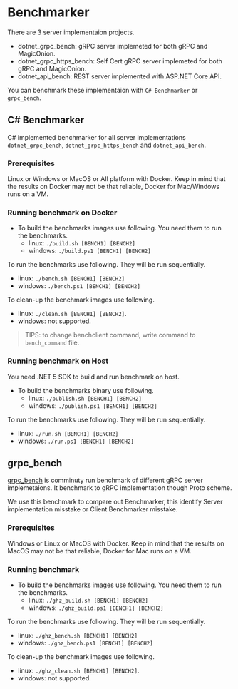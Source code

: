 # Benchmarker

There are 3 server implementaion projects.

* dotnet_grpc_bench: gRPC server implemeted for both gRPC and MagicOnion.
* dotnet_grpc_https_bench: Self Cert gRPC server implemeted for both gRPC and MagicOnion.
* dotnet_api_bench: REST server implemented with ASP.NET Core API.

You can benchmark these implementaion with `C# Benchmarker` or `grpc_bench`.

## C# Benchmarker

C# implemented benchmarker for all server implementations `dotnet_grpc_bench`, `dotnet_grpc_https_bench` and `dotnet_api_bench`.

### Prerequisites

Linux or Windows or MacOS or All platform with Docker. Keep in mind that the results on Docker may not be that reliable, Docker for Mac/Windows runs on a VM.

### Running benchmark on Docker

* To build the benchmarks images use following. You need them to run the benchmarks.
  * linux: `./build.sh [BENCH1] [BENCH2]`
  * windows: `./build.ps1 [BENCH1] [BENCH2]`

To run the benchmarks use following. They will be run sequentially.
  * linux: `./bench.sh [BENCH1] [BENCH2]`
  * windows: `./bench.ps1 [BENCH1] [BENCH2]`

To clean-up the benchmark images use following.
  * linux: `./clean.sh [BENCH1] [BENCH2]`.
  * windows: not supported.

> TIPS: to change benchclient command, write command to `bench_command` file.

### Running benchmark on Host

You need .NET 5 SDK to build and run benchmark on host.

* To build the benchmarks binary use following.
  * linux: `./publish.sh [BENCH1] [BENCH2]`
  * windows: `./publish.ps1 [BENCH1] [BENCH2]`

To run the benchmarks use following. They will be run sequentially.
  * linux: `./run.sh [BENCH1] [BENCH2]`
  * windows: `./run.ps1 [BENCH1] [BENCH2]`

## grpc_bench

[grpc_bench](https://github.com/LesnyRumcajs/grpc_bench) is comminuty run benchmark of different gRPC server implemetaions.
It benchmark to gRPC implementation though Proto scheme.

We use this benchmark to compare out Benchmarker, this identify Server implementation misstake or Client Benchmarker misstake.

### Prerequisites

Windows or Linux or MacOS with Docker. Keep in mind that the results on MacOS may not be that reliable, Docker for Mac runs on a VM.

### Running benchmark

* To build the benchmarks images use following. You need them to run the benchmarks.
  * linux: `./ghz_build.sh [BENCH1] [BENCH2]`
  * windows: `./ghz_build.ps1 [BENCH1] [BENCH2]`

To run the benchmarks use following. They will be run sequentially.
  * linux: `./ghz_bench.sh [BENCH1] [BENCH2]`
  * windows: `./ghz_bench.ps1 [BENCH1] [BENCH2]`

To clean-up the benchmark images use following.
  * linux: `./ghz_clean.sh [BENCH1] [BENCH2]`.
  * windows: not supported.
